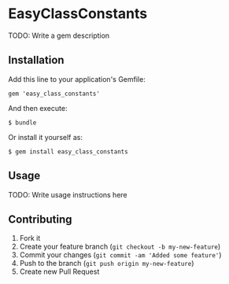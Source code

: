 # EasyClassConstants

TODO: Write a gem description

## Installation

Add this line to your application's Gemfile:

    gem 'easy_class_constants'

And then execute:

    $ bundle

Or install it yourself as:

    $ gem install easy_class_constants

## Usage

TODO: Write usage instructions here

## Contributing

1. Fork it
2. Create your feature branch (`git checkout -b my-new-feature`)
3. Commit your changes (`git commit -am 'Added some feature'`)
4. Push to the branch (`git push origin my-new-feature`)
5. Create new Pull Request
